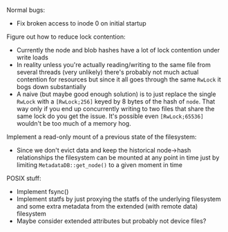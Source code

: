 Normal bugs:
  - Fix broken access to inode 0 on initial startup

Figure out how to reduce lock contention:
  - Currently the node and blob hashes have a lot of lock contention under write loads
  - In reality unless you're actually reading/writing to the same file from several threads (very unlikely) there's probably not much actual contention for resources but since it all goes through the same `RwLock` it bogs down substantially
  - A naive (but maybe good enough solution) is to just replace the single `RwLock` with a `[RwLock;256]` keyed by 8 bytes of the hash of `node`. That way only if you end up concurrently writing to two files that share the same lock do you get the issue. It's possible even `[RwLock;65536]` wouldn't be too much of a memory hog.

Implement a read-only mount of a previous state of the filesystem:
  - Since we don't evict data and keep the historical node->hash relationships the filesystem can be mounted at any point in time just by limiting `MetadataDB::get_node()` to a given moment in time

POSIX stuff:
  - Implement fsync()
  - Implement statfs by just proxying the statfs of the underlying filesystem and some extra metadata from the extended (with remote data) filesystem
  - Maybe consider extended attributes but probably not device files?
